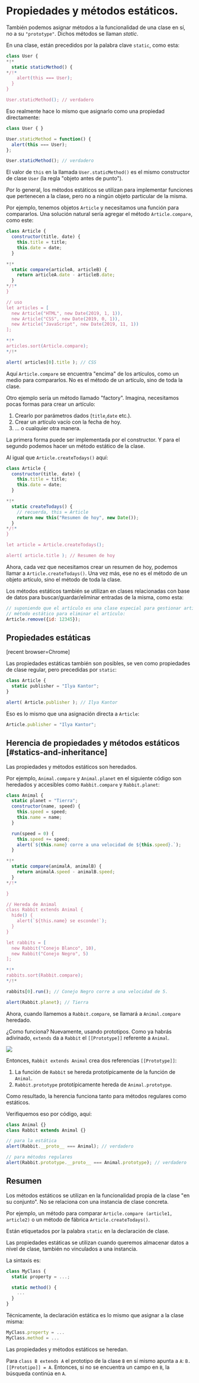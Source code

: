 
# Propiedades y métodos estáticos.

También podemos asignar métodos a la funcionalidad de una clase en sí, no a su `"prototype"`. Dichos métodos se llaman *static*.

En una clase, están precedidos por la palabra clave `static`, como esta:

```js run
class User {
*!*
  static staticMethod() {
*/!*
    alert(this === User);
  }
}

User.staticMethod(); // verdadero
```

Eso realmente hace lo mismo que asignarlo como una propiedad directamente:

```js run
class User { }

User.staticMethod = function() {
  alert(this === User);
};

User.staticMethod(); // verdadero
```

El valor de `this` en la llamada `User.staticMethod()` es el mismo constructor de clase `User` (la regla "objeto antes de punto").

Por lo general, los métodos estáticos se utilizan para implementar funciones que pertenecen a la clase, pero no a ningún objeto particular de la misma.

Por ejemplo, tenemos objetos `Article` y necesitamos una función para compararlos. Una solución natural sería agregar el método `Article.compare`, como este:

```js run
class Article {
  constructor(title, date) {
    this.title = title;
    this.date = date;
  }

*!*
  static compare(articleA, articleB) {
    return articleA.date - articleB.date;
  }
*/!*
}

// uso
let articles = [
  new Article("HTML", new Date(2019, 1, 1)),
  new Article("CSS", new Date(2019, 0, 1)),
  new Article("JavaScript", new Date(2019, 11, 1))
];

*!*
articles.sort(Article.compare);
*/!*

alert( articles[0].title ); // CSS
```

Aquí `Article.compare` se encuentra "encima" de los artículos, como un medio para compararlos. No es el método de un artículo, sino de toda la clase.

Otro ejemplo sería un método llamado "factory". Imagina, necesitamos pocas formas para crear un artículo:

1. Crearlo por parámetros dados (`title`,`date` etc.).
2. Crear un artículo vacío con la fecha de hoy.
3. ... o cualquier otra manera.

La primera forma puede ser implementada por el constructor. Y para el segundo podemos hacer un método estático de la clase.

Al igual que `Article.createTodays()` aquí:

```js run
class Article {
  constructor(title, date) {
    this.title = title;
    this.date = date;
  }

*!*
  static createTodays() {
    // recuerda, this = Article
    return new this("Resumen de hoy", new Date());
  }
*/!*
}

let article = Article.createTodays();

alert( article.title ); // Resumen de hoy
```
Ahora, cada vez que necesitamos crear un resumen de hoy, podemos llamar a `Article.createTodays()`. Una vez más, ese no es el método de un objeto artículo, sino el método de toda la clase.

Los métodos estáticos también se utilizan en clases relacionadas con base de datos para buscar/guardar/eliminar entradas de la misma, como esta:

```js
// suponiendo que el artículo es una clase especial para gestionar artículos
// método estático para eliminar el artículo:
Article.remove({id: 12345});
```

## Propiedades estáticas

[recent browser=Chrome]

Las propiedades estáticas también son posibles, se ven como propiedades de clase regular, pero precedidas por `static`:

```js run
class Article {
  static publisher = "Ilya Kantor";
}

alert( Article.publisher ); // Ilya Kantor
```

Eso es lo mismo que una asignación directa a `Article`:

```js
Article.publisher = "Ilya Kantor";
```

## Herencia de propiedades y métodos estáticos [#statics-and-inheritance] 

Las propiedades y métodos estáticos son heredados.

Por ejemplo, `Animal.compare` y `Animal.planet` en el siguiente código son heredados y accesibles como `Rabbit.compare` y `Rabbit.planet`:

```js run
class Animal {
  static planet = "Tierra";
  constructor(name, speed) {
    this.speed = speed;
    this.name = name;
  }

  run(speed = 0) {
    this.speed += speed;
    alert(`${this.name} corre a una velocidad de ${this.speed}.`);
  }

*!*
  static compare(animalA, animalB) {
    return animalA.speed - animalB.speed;
  }
*/!*

}

// Hereda de Animal
class Rabbit extends Animal {
  hide() {
    alert(`${this.name} se esconde!`);
  }
}

let rabbits = [
  new Rabbit("Conejo Blanco", 10),
  new Rabbit("Conejo Negro", 5)
];

*!*
rabbits.sort(Rabbit.compare);
*/!*

rabbits[0].run(); // Conejo Negro corre a una velocidad de 5.

alert(Rabbit.planet); // Tierra
```

Ahora, cuando llamemos a `Rabbit.compare`, se llamará a `Animal.compare` heredado.

¿Como funciona? Nuevamente, usando prototipos. Como ya habrás adivinado, `extends` da a `Rabbit` el `[[Prototype]]` referente a `Animal`.

![](animal-rabbit-static.svg)

Entonces, `Rabbit extends Animal` crea dos referencias `[[Prototype]]`:

1. La función de `Rabbit` se hereda prototípicamente de la función de `Animal`.
2. `Rabbit.prototype` prototípicamente hereda de `Animal.prototype`.

Como resultado, la herencia funciona tanto para métodos regulares como estáticos.

Verifiquemos eso por código, aquí:

```js run
class Animal {}
class Rabbit extends Animal {}

// para la estática
alert(Rabbit.__proto__ === Animal); // verdadero

// para métodos regulares
alert(Rabbit.prototype.__proto__ === Animal.prototype); // verdadero
```

## Resumen

Los métodos estáticos se utilizan en la funcionalidad propia de la clase "en su conjunto". No se relaciona con una instancia de clase concreta.

Por ejemplo, un método para comparar `Article.compare (article1, article2)` o un método de fábrica `Article.createTodays()`.

Están etiquetados por la palabra `static` en la declaración de clase.

Las propiedades estáticas se utilizan cuando queremos almacenar datos a nivel de clase, también no vinculados a una instancia.

La sintaxis es:

```js
class MyClass {
  static property = ...;

  static method() {
    ...
  }
}
```

Técnicamente, la declaración estática es lo mismo que asignar a la clase misma:

```js
MyClass.property = ...
MyClass.method = ...
```

Las propiedades y métodos estáticos se heredan.

Para `class B extends A` el prototipo de la clase `B` en sí mismo apunta a `A`: `B.[[Prototipo]] = A`. Entonces, si no se encuentra un campo en `B`, la búsqueda continúa en `A`.
